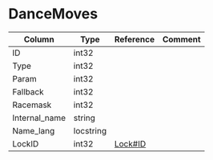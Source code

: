 # DanceMoves

| Column | Type | Reference | Comment |
|--------|------|-----------|---------|
|ID|int32|||
|Type|int32|||
|Param|int32|||
|Fallback|int32|||
|Racemask|int32|||
|Internal_name|string|||
|Name_lang|locstring|||
|LockID|int32|[Lock#ID](Lock.md)||

